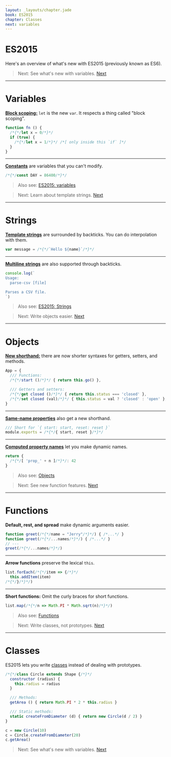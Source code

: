 ```yaml
---
layout: _layouts/chapter.jade
book: ES2015
chapter: Classes
next: variables
---
```


# ES2015

Here's an overview of what's new with ES2015 (previously known as ES6).

> Next: See what's new with variables. [Next](#variables)

* * * *

# Variables

**[Block scoping:](variables)** `let` is the new `var`. It respects a thing called "block scoping".

```js
function fn () {
  /*{*/let x = 0/*}*/
  if (true) {
    /*{*/let x = 1/*}*/ /*[ only inside this `if` ]*/
  }
}
```

----

**[Constants](variables)** are variables that you can't modify.

```js
/*{*/const DAY = 86400/*}*/
```

> Also see: [ES2015: variables](variables)

<!-- -->

> Next: Learn about template strings. [Next](#strings)

* * * *

# Strings

**[Template strings](strings)** are surrounded by backticks. You can do interpolation with them.

```js
var message = /*{*/`Hello ${name}`/*}*/
```

----

**[Multiline strings](strings)** are also supported through backticks.

```js
console.log(`
Usage:
  parse-csv [file]

Parses a CSV file.
`)
```

> Also see: [ES2015: Strings](strings)

<!-- -->

> Next: Write objects easier. [Next](#objects)

* * * *

# Objects

**[New shorthand:](objects)** there are now shorter syntaxes for getters, setters, and methods.

```js
App = {
  /// Functions:
  /*{*/start ()/*}*/ { return this.go() },

  /// Getters and setters:
  /*{*/get closed ()/*}*/ { return this.status === 'closed' },
  /*{*/set closed (val)/*}*/ { this.status = val ? 'closed' : 'open' },
}
```

---

**[Same-name properties](objects)** also get a new shorthand.

```js
/// Short for `{ start: start, reset: reset }`
module.exports = /*{*/{ start, reset }/*}*/
```

---

**[Computed property names](objects)** let you make dynamic names.

```js
return {
  /*{*/[ 'prop_' + n ]/*}*/: 42
}
```

> Also see: [Objects](objects)

<!-- -->

> Next: See new function features. [Next](#functions)

* * * *

# Functions

**Default, rest, and spread** make dynamic arguments easier.

```js
function greet(/*{*/name = "Jerry"/*}*/) { /*...*/ }
function greet(/*{*/...names/*}*/) { /*...*/ }
// ---
greet(/*{*/...names/*}*/)
```

---

**Arrow functions** preserve the lexical `this`.

```js
list.forEach(/*{*/item => {/*}*/
  this.addItem(item)
/*{*/}/*}*/)
```

---

**Short functions:** Omit the curly braces for short functions.

```js
list.map(/*{*/n => Math.PI * Math.sqrt(n)/*}*/)
```

> Also see: [Functions](functions)

<!-- -->

> Next: Write classes, not prototypes. [Next](#classes)

* * * *

# Classes

ES2015 lets you write [classes](classes) instead of dealing with prototypes.

```js
/*{*/class Circle extends Shape {/*}*/
  constructor (radius) {
    this.radius = radius
  }

  /// Methods:
  getArea () { return Math.PI * 2 * this.radius }

  /// Static methods:
  static createFromDiameter (d) { return new Circle(d / 2) }
}
```

```js
c = new Circle(10)
c = Circle.createFromDiameter(20)
c.getArea()
```

> Next: See what's new with variables. [Next](variables)
